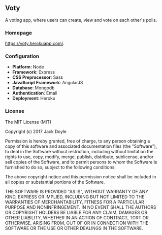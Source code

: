 ## Voty

A voting app, where users can create, view and vote on each other's polls.

### Homepage
https://voty.herokuapp.com/.

### Configuration
- **Platform:** Node
- **Framework**: Express
- **CSS Preprocessor**: Sass
- **JavaScript Framework**: AngularJS
- **Database**: Mongodb
- **Authentication**: Email
- **Deployment**: Heroku

### License
The MIT License (MIT)

Copyright (c) 2017 Jack Doyle

Permission is hereby granted, free of charge, to any person obtaining a copy of this software and associated documentation files (the "Software"), to deal in the Software without restriction, including without limitation the rights to use, copy, modify, merge, publish, distribute, sublicense, and/or sell copies of the Software, and to permit persons to whom the Software is furnished to do so, subject to the following conditions:

The above copyright notice and this permission notice shall be included in all copies or substantial portions of the Software.

THE SOFTWARE IS PROVIDED "AS IS", WITHOUT WARRANTY OF ANY KIND, EXPRESS OR IMPLIED, INCLUDING BUT NOT LIMITED TO THE WARRANTIES OF MERCHANTABILITY, FITNESS FOR A PARTICULAR PURPOSE AND NONINFRINGEMENT. IN NO EVENT SHALL THE AUTHORS OR COPYRIGHT HOLDERS BE LIABLE FOR ANY CLAIM, DAMAGES OR OTHER LIABILITY, WHETHER IN AN ACTION OF CONTRACT, TORT OR OTHERWISE, ARISING FROM, OUT OF OR IN CONNECTION WITH THE SOFTWARE OR THE USE OR OTHER DEALINGS IN THE SOFTWARE.

